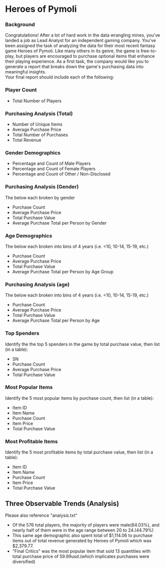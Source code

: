 # Heroes of Pymoli
### Background
Congratulations! After a lot of hard work in the data wrangling mines, you've landed a job as Lead Analyst for an independent gaming company. You've been assigned the task of analyzing the data for their most recent fantasy game Heroes of Pymoli.
Like many others in its genre, the game is free-to-play, but players are encouraged to purchase optional items that enhance their playing experience. As a first task, the company would like you to generate a report that breaks down the game's purchasing data into meaningful insights.<br>
Your final report should include each of the following:
### Player Count
* Total Number of Players
### Purchasing Analysis (Total)
* Number of Unique Items
* Average Purchase Price
* Total Number of Purchases
* Total Revenue
### Gender Demographics
* Percentage and Count of Male Players
* Percentage and Count of Female Players
* Percentage and Count of Other / Non-Disclosed
### Purchasing Analysis (Gender)
The below each broken by gender
* Purchase Count
* Average Purchase Price
* Total Purchase Value
* Average Purchase Total per Person by Gender
### Age Demographics
The below each broken into bins of 4 years (i.e. <10, 10-14, 15-19, etc.)
* Purchase Count
* Average Purchase Price
* Total Purchase Value
* Average Purchase Total per Person by Age Group
### Purchasing Analysis (age)
The below each broken into bins of 4 years (i.e. <10, 10-14, 15-19, etc.)
* Purchase Count
* Average Purchase Price
* Total Purchase Value
* Average Purchase Total per Person by Age
### Top Spenders
Identify the the top 5 spenders in the game by total purchase value, then list (in a table):
* SN
* Purchase Count
* Average Purchase Price
* Total Purchase Value
### Most Popular Items
Identify the 5 most popular items by purchase count, then list (in a table):
* Item ID
* Item Name
* Purchase Count
* Item Price
* Total Purchase Value
### Most Profitable Items
Identify the 5 most profitable items by total purchase value, then list (in a table):
* Item ID
* Item Name
* Purchase Count
* Item Price
* Total Purchase Value
## Three Observable Trends (Analysis)
Please also reference "analysis.txt"
* Of the 576 total players, the majority of players were male(84.03%), and nearly half of them were in the age range between 20 to 24.(44.79%)
* This same age demographic also spent total of $1,114.06 to purchase items out of total revenue generated by Heroes of Pymoli which was $2,379.77.
* "Final Critics" was the most popular item that sold 13 quantities with total purchase price of 59.99usd.(which implicates purchases were diversified)

